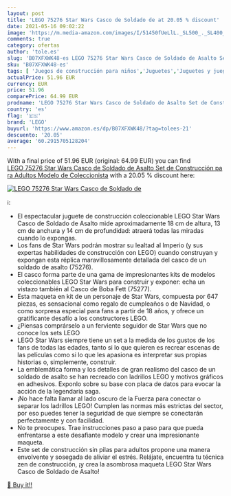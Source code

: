 ```yaml
---
layout: post
title: 'LEGO 75276 Star Wars Casco de Soldado de at 20.05 % discount'
date: 2021-05-16 09:02:22
image: 'https://m.media-amazon.com/images/I/51450fUeLlL._SL500_._SL400_.jpg'
comments: true
category: ofertas
author: 'tole.es'
slug: 'B07XFXWK48-es LEGO 75276 Star Wars Casco de Soldado de Asalto Set de...'
sku: 'B07XFXWK48-es'
tags: [ 'Juegos de construcción para niños','Juguetes','Juguetes y juegos','lego', ]
actualPrice: 51.96 EUR
currency: EUR
price: 51.96
comparePrice: 64.99 EUR
prodname: 'LEGO 75276 Star Wars Casco de Soldado de Asalto Set de Construcción para Adultos Modelo de Coleccionista'
country: 'es'
flag: '🇪🇸'
brand: 'LEGO'
buyurl: 'https://www.amazon.es/dp/B07XFXWK48/?tag=tolees-21'
descuento: '20.05'
average: '60.2915705128204'
---
```


With a final price of 51.96 EUR (original: 64.99 EUR) you can find [LEGO 75276 Star Wars Casco de Soldado de Asalto Set de Construcción para Adultos Modelo de Coleccionista](https://www.amazon.es/dp/B07XFXWK48/?tag=tolees-21) with a  20.05 % discount here:

[![LEGO 75276 Star Wars Casco de Soldado de](https://m.media-amazon.com/images/I/51450fUeLlL._SL500_._SL400_.jpg)](https://www.amazon.es/dp/B07XFXWK48/?tag=tolees-21)

ℹ️:

- El espectacular juguete de construcción coleccionable LEGO Star Wars Casco de Soldado de Asalto mide aproximadamente 18 cm de altura, 13 cm de anchura y 14 cm de profundidad: atraerá todas las miradas cuando lo expongas.
- Los fans de Star Wars podrán mostrar su lealtad al Imperio (y sus expertas habilidades de construcción con LEGO) cuando construyan y expongan esta réplica maravillosamente detallada del casco de un soldado de asalto (75276).
- El casco forma parte de una gama de impresionantes kits de modelos coleccionables LEGO Star Wars para construir y exponer: echa un vistazo también al Casco de Boba Fett (75277).
- Esta maqueta en kit de un personaje de Star Wars, compuesta por 647 piezas, es sensacional como regalo de cumpleaños o de Navidad, o como sorpresa especial para fans a partir de 18 años, y ofrece un gratificante desafío a los constructores LEGO.
- ¿Piensas comprárselo a un ferviente seguidor de Star Wars que no conoce los sets LEGO
- LEGO Star Wars siempre tiene un set a la medida de los gustos de los fans de todas las edades, tanto si lo que quieren es recrear escenas de las películas como si lo que les apasiona es interpretar sus propias historias o, simplemente, construir.
- La emblemática forma y los detalles de gran realismo del casco de un soldado de asalto se han recreado con ladrillos LEGO y motivos gráficos en adhesivos. Exponlo sobre su base con placa de datos para evocar la acción de la legendaria saga.
- ¡No hace falta llamar al lado oscuro de la Fuerza para conectar o separar los ladrillos LEGO! Cumplen las normas más estrictas del sector, por eso puedes tener la seguridad de que siempre se conectarán perfectamente y con facilidad.
- No te preocupes. Trae instrucciones paso a paso para que pueda enfrentarse a este desafiante modelo y crear una impresionante maqueta.
- Este set de construcción sin pilas para adultos propone una manera envolvente y sosegada de aliviar el estrés. Relájate, encuentra tu técnica zen de construcción, ¡y crea la asombrosa maqueta LEGO Star Wars Casco de Soldado de Asalto!

[🛒 Buy it!!](https://www.amazon.es/dp/B07XFXWK48/?tag=tolees-21)
